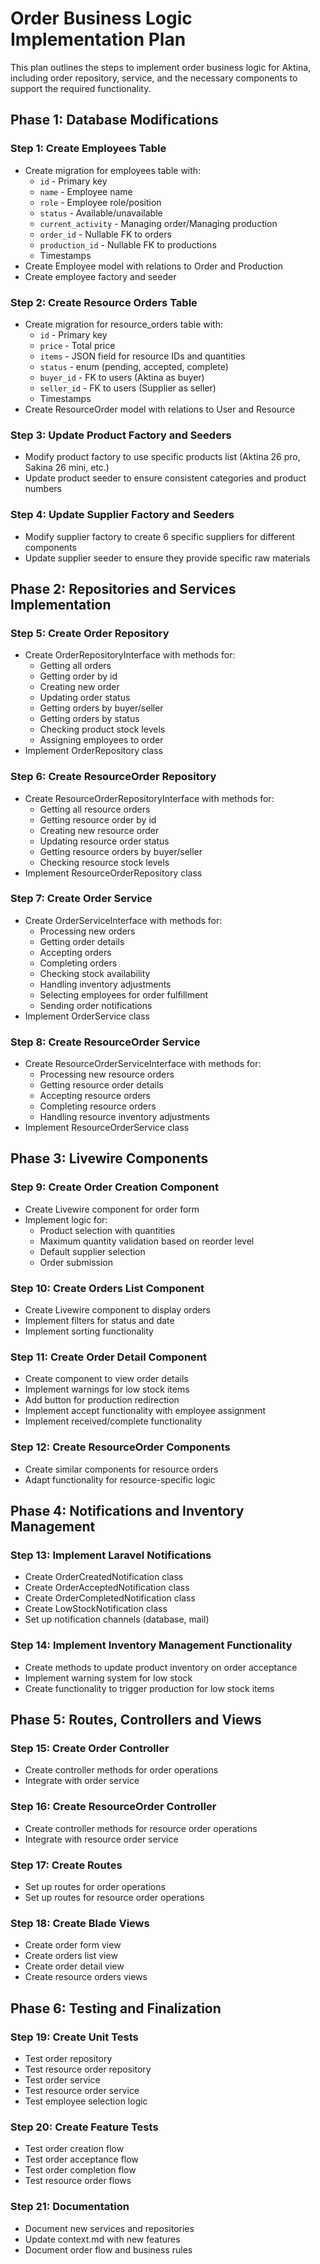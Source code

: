 # Order Business Logic Implementation Plan

This plan outlines the steps to implement order business logic for Aktina, including order repository, service, and the necessary components to support the required functionality.

## Phase 1: Database Modifications

### Step 1: Create Employees Table
- Create migration for employees table with:
  - `id` - Primary key
  - `name` - Employee name
  - `role` - Employee role/position
  - `status` - Available/unavailable
  - `current_activity` - Managing order/Managing production
  - `order_id` - Nullable FK to orders
  - `production_id` - Nullable FK to productions
  - Timestamps
- Create Employee model with relations to Order and Production
- Create employee factory and seeder

### Step 2: Create Resource Orders Table
- Create migration for resource_orders table with:
  - `id` - Primary key
  - `price` - Total price
  - `items` - JSON field for resource IDs and quantities
  - `status` - enum (pending, accepted, complete)
  - `buyer_id` - FK to users (Aktina as buyer)
  - `seller_id` - FK to users (Supplier as seller)
  - Timestamps
- Create ResourceOrder model with relations to User and Resource

### Step 3: Update Product Factory and Seeders
- Modify product factory to use specific products list (Aktina 26 pro, Sakina 26 mini, etc.)
- Update product seeder to ensure consistent categories and product numbers

### Step 4: Update Supplier Factory and Seeders
- Modify supplier factory to create 6 specific suppliers for different components
- Update supplier seeder to ensure they provide specific raw materials

## Phase 2: Repositories and Services Implementation

### Step 5: Create Order Repository
- Create OrderRepositoryInterface with methods for:
  - Getting all orders
  - Getting order by id
  - Creating new order
  - Updating order status
  - Getting orders by buyer/seller
  - Getting orders by status
  - Checking product stock levels
  - Assigning employees to order
- Implement OrderRepository class

### Step 6: Create ResourceOrder Repository
- Create ResourceOrderRepositoryInterface with methods for:
  - Getting all resource orders
  - Getting resource order by id
  - Creating new resource order
  - Updating resource order status
  - Getting resource orders by buyer/seller
  - Checking resource stock levels
- Implement ResourceOrderRepository class

### Step 7: Create Order Service
- Create OrderServiceInterface with methods for:
  - Processing new orders
  - Getting order details
  - Accepting orders
  - Completing orders
  - Checking stock availability
  - Handling inventory adjustments
  - Selecting employees for order fulfillment
  - Sending order notifications
- Implement OrderService class

### Step 8: Create ResourceOrder Service
- Create ResourceOrderServiceInterface with methods for:
  - Processing new resource orders
  - Getting resource order details
  - Accepting resource orders
  - Completing resource orders
  - Handling resource inventory adjustments
- Implement ResourceOrderService class

## Phase 3: Livewire Components

### Step 9: Create Order Creation Component
- Create Livewire component for order form
- Implement logic for:
  - Product selection with quantities
  - Maximum quantity validation based on reorder level
  - Default supplier selection
  - Order submission

### Step 10: Create Orders List Component
- Create Livewire component to display orders
- Implement filters for status and date
- Implement sorting functionality

### Step 11: Create Order Detail Component
- Create component to view order details
- Implement warnings for low stock items
- Add button for production redirection
- Implement accept functionality with employee assignment
- Implement received/complete functionality

### Step 12: Create ResourceOrder Components
- Create similar components for resource orders
- Adapt functionality for resource-specific logic

## Phase 4: Notifications and Inventory Management

### Step 13: Implement Laravel Notifications
- Create OrderCreatedNotification class
- Create OrderAcceptedNotification class
- Create OrderCompletedNotification class
- Create LowStockNotification class
- Set up notification channels (database, mail)

### Step 14: Implement Inventory Management Functionality
- Create methods to update product inventory on order acceptance
- Implement warning system for low stock
- Create functionality to trigger production for low stock items

## Phase 5: Routes, Controllers and Views

### Step 15: Create Order Controller
- Create controller methods for order operations
- Integrate with order service

### Step 16: Create ResourceOrder Controller
- Create controller methods for resource order operations
- Integrate with resource order service

### Step 17: Create Routes
- Set up routes for order operations
- Set up routes for resource order operations

### Step 18: Create Blade Views
- Create order form view
- Create orders list view
- Create order detail view
- Create resource orders views

## Phase 6: Testing and Finalization

### Step 19: Create Unit Tests
- Test order repository
- Test resource order repository
- Test order service
- Test resource order service
- Test employee selection logic

### Step 20: Create Feature Tests
- Test order creation flow
- Test order acceptance flow
- Test order completion flow
- Test resource order flows

### Step 21: Documentation
- Document new services and repositories
- Update context.md with new features
- Document order flow and business rules
